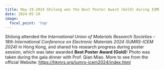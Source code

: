 ```yaml
---
title: May-19-2024 Shilong won the Best Poster Award (Gold) during IUMRS-ICEM 2024!
date: 2024-05-19
image:
  focal_point: 'top'
---
```


Shilong attended the _International Union of Materials Research Societies – 18th International Conference on Electronic Materials 2024 (IUMRS-ICEM 2024)_ in Hong Kong, and shared his research progress during poster session, which was later awarded __Best Poster Award (Gold)__! 
Photo was taken during the gala dinner with Prof. Qian Miao.
More to see from the official Website: https://hkmrs.org/iumrs-icem2024/index.html



